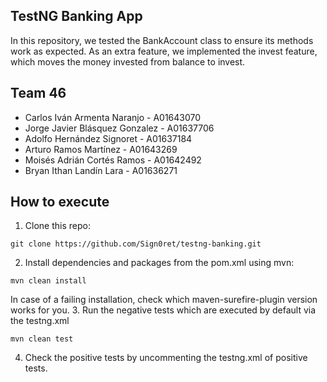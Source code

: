 ## TestNG Banking App

In this repository, we tested the BankAccount class to ensure its methods work as expected. As an extra feature, we implemented the invest feature, which moves the money invested from balance to invest.

## Team 46

- Carlos Iván Armenta Naranjo - A01643070
- Jorge Javier Blásquez Gonzalez - A01637706 
- Adolfo Hernández Signoret - A01637184
- Arturo Ramos Martínez - A01643269
- Moisés Adrián Cortés Ramos - A01642492
- Bryan Ithan Landín Lara - A01636271

## How to execute
1. Clone this repo:
```
git clone https://github.com/Sign0ret/testng-banking.git
```
2. Install dependencies and packages from the pom.xml using mvn:
```
mvn clean install
```
In case of a failing installation, check which maven-surefire-plugin version works for you.
3. Run the negative tests which are executed by default via the testng.xml
```
mvn clean test
```
4. Check the positive tests by uncommenting the testng.xml of positive tests.
